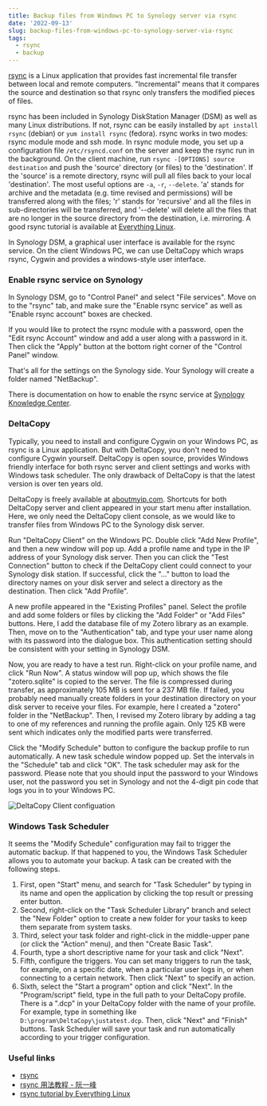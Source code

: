 ```yaml
---
title: Backup files from Windows PC to Synology server via rsync
date: '2022-09-13'
slug: backup-files-from-windows-pc-to-synology-server-via-rsync
tags:
  - rsync
  - backup
---
```


<!-- My laptop got a shingled magnetic recording (SMR) hard drive for storage. After years of use, it almost filled up. Weeks ago, I lost the latest changes to a MS-word file. Not sure if it was related to the SMR drive. It reminds me of backup data, as SMR drives can be fragile. I have a Synology disk server, yet it is too slow to run any backup package or docker. rsync is embedded in Synology DSM and terrific for backup.  -->

[rsync](https://rsync.samba.org/) is a Linux application that provides fast incremental file transfer between local and remote computers. "Incremental" means that it compares the source and destination so that rsync only transfers the modified pieces of files. 

rsync has been included in Synology DiskStation Manager (DSM) as well as many Linux distributions. If not, rsync can be easily installed by `apt install rsync` (debian) or `yum install rsync` (fedora). rsync works in two modes: rsync module mode and ssh mode. In rsync module mode, you set up a configuration file `/etc/rsyncd.conf` on the server and keep the rsync run in the background. On the client machine, run `rsync -[OPTIONS] source destination` and push the 'source' directory (or files) to the 'destination'. If the 'source' is a remote directory, rsync will pull all files back to your local 'destination'. The most useful options are `-a`, `-r`, `--delete`. 'a' stands for archive and the metadata (e.g. time revised and permissions) will be transferred along with the files; 'r' stands for 'recursive' and all the files in sub-directories will be transferred, and '--delete' will delete all the files that are no longer in the source directory from the destination, i.e. mirroring. A good rsync tutorial is available at [Everything Linux](https://everythinglinux.org/rsync/). 

In Synology DSM, a graphical user interface is available for the rsync service. On the client Windows PC, we can use DeltaCopy which wraps rsync, Cygwin and provides a windows-style user interface. 

### Enable rsync service on Synology

In Synology DSM, go to "Control Panel" and select "File services". Move on to the "rsync" tab, and make sure the "Enable rsync service" as well as "Enable rsync account" boxes are checked. 

If you would like to protect the rsync module with a password, open the "Edit rsync Account" window and add a user along with a password in it. Then click the "Apply" button at the bottom right corner of the "Control Panel" window. 

That's all for the settings on the Synology side. Your Synology will create a folder named "NetBackup". 

There is documentation on how to enable the rsync service at [Synology Knowledge Center](https://kb.synology.com/en-us/DSM/help/DSM/AdminCenter/file_rsync?version=6).

### DeltaCopy

Typically, you need to install and configure Cygwin on your Windows PC, as rsync is a Linux application. But with DeltaCopy, you don't need to configure Cygwin yourself. DeltaCopy is open source, provides Windows friendly interface for both rsync server and client settings and works with Windows task scheduler. The only drawback of DeltaCopy is that the latest version is over ten years old. 

DeltaCopy is freely available at [aboutmyip.com](http://www.aboutmyip.com/AboutMyXApp/DeltaCopy.jsp). Shortcuts for both DeltaCopy server and client appeared in your start menu after installation. Here, we only need the DeltaCopy client console, as we would like to transfer files from Windows PC to the Synology disk server. 

Run "DeltaCopy Client" on the Windows PC. Double click "Add New Profile", and then a new window will pop up. Add a profile name and type in the IP address of your Synology disk server. Then you can click the "Test Connection" button to check if the DeltaCopy client could connect to your Synology disk station. If successful, click the "..." button to load the directory names on your disk server and select a directory as the destination. Then click "Add Profile". 

A new profile appeared in the "Existing Profiles" panel. Select the profile and add some folders or files by clicking the "Add Folder" or "Add Files" buttons. Here, I add the database file of my Zotero library as an example. Then, move on to the "Authentication" tab, and type your user name along with its password into the dialogue box. This authentication setting should be consistent with your setting in Synology DSM. 

Now, you are ready to have a test run. Right-click on your profile name, and click "Run Now". A status window will pop up, which shows the file "zotero.sqlite" is copied to the server. The file is compressed during transfer, as approximately 105 MB is sent for a 237 MB file. If failed, you probably need manually create folders in your destination directory on your disk server to receive your files. For example, here I created a "zotero" folder in the "NetBackup". Then, I revised my Zotero library by adding a tag to one of my references and running the profile again. Only 125 KB were sent which indicates only the modified parts were transferred. 

Click the "Modify Schedule" button to configure the backup profile to run automatically. A new task schedule window popped up. Set the intervals in the "Schedule" tab and click "OK". The task scheduler may ask for the password. Please note that you should input the password to your Windows user, not the password you set in Synology and not the 4-digit pin code that logs you in to your Windows PC. 

![DeltaCopy Client configuation](https://storage.live.com/items/D70A892E0DD05FA3!2981?authkey=AKNCRUpelpMuI5U)

### Windows Task Scheduler

It seems the "Modify Schedule" configuration may fail to trigger the automatic backup. If that happened to you, the Windows Task Scheduler allows you to automate your backup. A task can be created with the following steps. 

1. First, open "Start" menu, and search for "Task Scheduler" by typing in its name and open the application by clicking the top result or pressing enter button. 
2. Second, right-click on the "Task Scheduler Library" branch and select the "New Folder" option to create a new folder for your tasks to keep them separate from system tasks. 
3. Third, select your task folder and right-click in the middle-upper pane (or click the "Action" menu), and then "Create Basic Task". 
4. Fourth,  type a short descriptive name for your task and click "Next". 
5. Fifth, configure the triggers. You can set many triggers to run the task, for example, on a specific date, when a particular user logs in, or when connecting to a certain network. Then click "Next" to specify an action. 
6. Sixth, select the "Start a program" option and click "Next". In the "Program/script" field, type in the full path to your DeltaCopy profile. There is a ".dcp" in your DeltaCopy folder with the name of your profile. For example, type in something like `D:\program\DeltaCopy\justatest.dcp`. Then, click "Next" and "Finish" buttons. Task Scheduler will save your task and run automatically according to your trigger configuration. 

### Useful links
+ [rsync](https://rsync.samba.org/)
+ [rsync 用法教程 - 阮一峰](https://www.ruanyifeng.com/blog/2020/08/rsync.html)
+ [rsync tutorial by Everything Linux](https://everythinglinux.org/rsync/)
